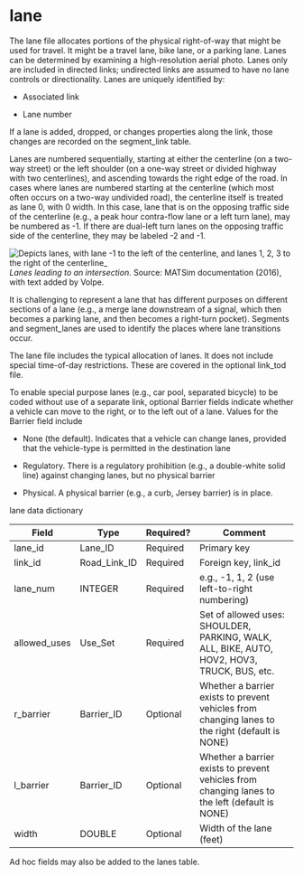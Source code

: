 # lane

The lane file allocates portions of the physical right-of-way that might
be used for travel. It might be a travel lane, bike lane, or a parking
lane. Lanes can be determined by examining a high-resolution aerial
photo. Lanes only are included in directed links; undirected links are
assumed to have no lane controls or directionality. Lanes are uniquely
identified by:

  - Associated link

  - Lane number

If a lane is added, dropped, or changes properties along the link, those changes are recorded on the segment_link table.

Lanes are numbered sequentially, starting at either the centerline (on a
two-way street) or the left shoulder (on a one-way street or divided
highway with two centerlines), and ascending towards the right edge of
the road. In cases where lanes are numbered starting at the centerline
(which most often occurs on a two-way undivided road), the centerline
itself is treated as lane 0, with 0 width. In this case, lane that is on
the opposing traffic side of the centerline (e.g., a peak hour
contra-flow lane or a left turn lane), may be numbered as -1. If there
are dual-left turn lanes on the opposing traffic side of the centerline,
they may be labeled -2 and -1.

![Depicts lanes, with lane -1 to the left of the centerline, and lanes 1, 2, 3 to
the right of the centerline_](https://github.com/zephyr-data-specs/GMNS/raw/master/Images/spec_figure1.png)  
_Lanes leading to an intersection._ Source: MATSim documentation (2016), with text added by Volpe. 

It is challenging to represent a lane that has different purposes on
different sections of a lane (e.g., a merge lane downstream of a signal,
which then becomes a parking lane, and then becomes a right-turn
pocket). Segments and segment_lanes are used to identify the places where lane
transitions occur.

The lane file includes the typical allocation of lanes. It does not
include special time-of-day restrictions. These are covered in the
optional link\_tod file.

To enable special purpose lanes (e.g., car pool, separated bicycle) to
be coded without use of a separate link, optional Barrier fields
indicate whether a vehicle can move to the right, or to the left out of
a lane. Values for the Barrier field include

  - None (the default). Indicates that a vehicle can change lanes,
    provided that the vehicle-type is permitted in the destination lane

  - Regulatory. There is a regulatory prohibition (e.g., a double-white
    solid line) against changing lanes, but no physical barrier

  - Physical. A physical barrier (e.g., a curb, Jersey barrier) is in
    place.

lane data dictionary

| Field                                       | Type           | Required?                   | Comment                                                                                         |
| ------------------------------------------- | -------------- | --------------------------- | ----------------------------------------------------------------------------------------------- |
| lane\_id     | Lane\_ID       | Required                    | Primary key                                                                                     |
| link\_id     | Road\_Link\_ID |  Required | Foreign key, link\_id                                                                     |
| lane\_num | INTEGER        | Required                    | e.g., -1, 1, 2 (use left-to-right numbering)                                                    |
| allowed\_uses                               | Use\_Set       | Required                    | Set of allowed uses: SHOULDER, PARKING, WALK, ALL, BIKE, AUTO, HOV2, HOV3, TRUCK, BUS, etc.     |
| r_barrier                              | Barrier\_ID    | Optional                    | Whether a barrier exists to prevent vehicles from changing lanes to the right (default is NONE) |
| l_barrier                               | Barrier\_ID    | Optional                    | Whether a barrier exists to prevent vehicles from changing lanes to the left (default is NONE)  |
| width                                       | DOUBLE         | Optional                    | Width of the lane (feet)                                                                               |

Ad hoc fields may also be added to the lanes table.  
